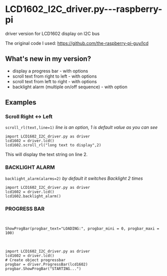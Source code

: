 # LCD1602_I2C_driver.py---raspberry-pi
driver version for LCD1602 display on I2C bus

The original code I used: https://github.com/the-raspberry-pi-guy/lcd

## What's new in my version?
<ul>
  <li>display a progress bar - with options</li>
  <li>scroll text from right to left - with options</li>
  <li>scroll text from left to right - with options</li>
  <li>backlight alarm (multiple on/off sequence) - with option</li>
</ul>

## Examples
### Scroll Right <-> Left
`scroll_rl(text,line=1)`
<i> line is an option, 1 is default value as you can see</i>

```
import LCD1602_I2C_driver.py as driver
lcd1602 = driver.lcd()
lcd1602.scroll_rl("long text to display",2)
```
This will display the text string on line 2.

### BACKLIGHT ALARM
`backlight_alarm(alarms=2)`
<i> by default it switches Backlight 2 times</i>
```
import LCD1602_I2C_driver.py as driver
lcd1602 = driver.lcd()
lcd1602.backlight_alarm()
```

### PROGRESS BAR
<br>

`ShowProgBar(progbar_text="LOADING:", progbar_mini = 0, progbar_maxi = 100)`

<br>

```
import LCD1602_I2C_driver.py as driver
lcd1602 = driver.lcd()
# Create object progressbar
progbar = driver.ProgressBar(lcd1602)
progbar.ShowProgBar("STARTING...")
```
